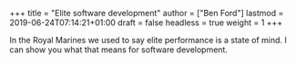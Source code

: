 +++
title = "Elite software development"
author = ["Ben Ford"]
lastmod = 2019-06-24T07:14:21+01:00
draft = false
headless = true
weight = 1
+++

In the Royal Marines we used to say elite performance is a state of mind. I can
show you what that means for software development.
